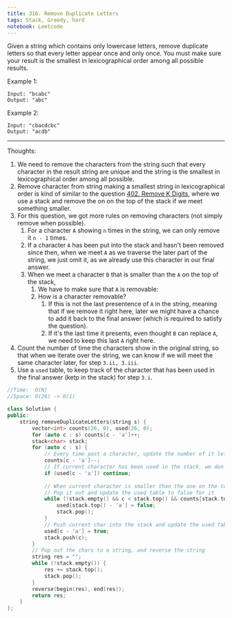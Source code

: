 ```yaml
---
title: 316. Remove Duplicate Letters
tags: Stack, Greedy, hard
notebook: Leetcode
---
```


Given a string which contains only lowercase letters, remove duplicate letters so that every letter appear once and only once. You must make sure your result is the smallest in lexicographical order among all possible results.

Example 1:
```
Input: "bcabc"
Output: "abc"
```
Example 2:
```
Input: "cbacdcbc"
Output: "acdb"
```
----------
Thoughts:
1. We need to remove the characters from the string such that every character in the result string are unique and the string is the smallest in lexicographical order among all possible.
2. Remove character from string making a smallest string in lexicographical order is kind of similar to the question [402. Remove K Digits](https://leetcode.com/problems/remove-k-digits), where we use a stack and remove the on on the top of the stack if we meet something smaller.
3. For this question, we got more rules on removing characters (not simply remove when possible).
   1. For a character `A` showing `n` times in the string, we can only remove it `n - 1` times.
   2. If a character `A` has been put into the stack and hasn't been removed since then, when we meet `A` as we traverse the later part of the string, we just omit it, as we already use this character in our final answer.
   3. When we meet a character `B` that is smaller than the `A` on the top of the stack, 
      1. We  have to make sure that `A` is removable:
      2. How is a character removable?
         1. If this is not the last presentence of `A` in the string, meaning that if we remove it right here, later we might have a chance to add it back to the final answer (which is required to satisfy the question).
         2. If it's the last time it presents, even thought `B` can replace `A`, we need to keep this last `A` right here.
4. Count the number of time the characters show in the original string, so that when we iterate over the string, we can know if we will meet the same character later, for step `3.ii, 3.iii`.
5. Use a `used` table, to keep track of the character that has been used in the final answer (ketp in the stack) for step `3.i`.

```c++
//Time:  O(N)
//Space: O(26) -> O(1)

class Solution {
public:
    string removeDuplicateLetters(string s) {
        vector<int> counts(26, 0), used(26, 0);
        for (auto c : s) counts[c - 'a']++;
        stack<char> stack;
        for (auto c : s) {
            // Every time past a character, update the number of it left in the remaining part of the input string
            counts[c - 'a']--;
            // If current character has been used in the stack, we don't consider for this one (it's not valid and should be removed directly)
            if (used[c - 'a']) continue;
            
            // When current character is smaller than the one on the top of the stack, and the one on the top is removable,
            // Pop it out and update the used table to false for it
            while (!stack.empty() && c < stack.top() && counts[stack.top() - 'a'] > 0) {
                used[stack.top() - 'a'] = false;
                stack.pop();
            }
            // Push current char into the stack and update the used table to true for it
            used[c - 'a'] = true;
            stack.push(c);
        }
        // Pop out the chars to a string, and reverse the string
        string res = "";
        while (!stack.empty()) {
            res += stack.top();
            stack.pop();
        }
        reverse(begin(res), end(res));
        return res;
    }
};
```